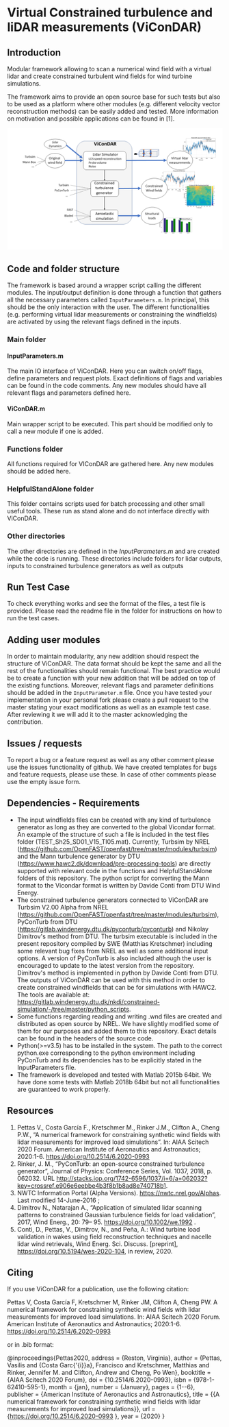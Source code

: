 # Virtual Constrained turbulence and liDAR measurements (ViConDAR)

## Introduction

Modular framework allowing to scan a numerical wind field with a virtual lidar and create constrained turbulent wind fields for wind turbine simulations. 

The framework aims to provide an open source base for such tests but also to be used as a platform where other modules (e.g. different velocity vector reconstruction methods) can be easily added and tested. More information on motivation and possible applications can be found in [1].

![flowchart](Pictures_repo/vicondar_overview.png)

## Code and folder structure

The framework is based around a wrapper script calling the different modules. The input/output definition is done through a function that gathers all the necessary parameters called `InputParameters.m`. In principal, this should be the only interaction with the user. The different functionalities (e.g. performing virtual lidar measurements or constraining the windfields) are activated by using the relevant flags defined in the inputs.  

### Main folder

#### InputParameters.m
The main IO interface of ViConDAR. Here you can switch on/off flags, define parameters and request plots. Exact definitions of flags and variables can be found in the code comments. Any new modules should have all relevant flags and parameters defined here. 

#### ViConDAR.m
Main wrapper script to be executed. This part should be modified only to call a new module if one is added.

### Functions folder
All functions required for VIConDAR are gathered here. Any new modules should be added here.

### HelpfulStandAlone folder
This folder contains scripts used for batch processing and other small useful tools. These run as stand alone and do not interface directly with ViConDAR.

### Other directories
The other directories are defined in the *InputParameters.m* and are created while the code is running. These directories include folders for lidar outputs, inputs to constrained turbulence generators as well as outputs

## Run Test Case

To check everything works and see the format of the files, a test file is provided. Please read the readme file in the folder for instructions on how to run the test cases.
 
## Adding user modules

In order to maintain modularity, any new addition should respect the structure of ViConDAR. The data format should be kept the same and all the rest of the functionalities should remain functional. The best practice would be to create a function with your new addition that will be added on top of the existing functions. Moreover, relevant flags and parameter definitions should be added in the `InputParameter.m` file. Once you have tested your implementation in your personal fork please create a pull request to the master stating your exact modifications as well as an example test case. After reviewing it we will add it to the master acknowledging the contribution. 

## Issues / requests

To report a bug or a feature request as well as any other comment please use the issues functionality of github. We have created templates for bugs and feature requests, please use these. In case of other comments please use the empty issue form. 

## Dependencies - Requirements
- The input windfields files can be created with any kind of turbulence generator as long as they are converted to the global Vicondar format. An example of the structure of such a file is included in the test files folder (TEST_Sh25_SD01_V15_TI05.mat). Currently, Turbsim by NREL (https://github.com/OpenFAST/openfast/tree/master/modules/turbsim) and the Mann turbulence generator by DTU (https://www.hawc2.dk/download/pre-processing-tools) are directly supported with relevant code in the functions and HelpfulStandAlone folders of this repository. The python script for converting the Mann format to the Vicondar format is written by Davide Conti from DTU Wind Energy.
- The constrained turbulence generators connected to ViConDAR are Turbsim V2.00 Alpha from NREL (https://github.com/OpenFAST/openfast/tree/master/modules/turbsim), PyConTurb from DTU (https://gitlab.windenergy.dtu.dk/pyconturb/pyconturb) and Nikolay Dimitrov's method from DTU. The turbsim executable is included in the present repository compiled by SWE (Matthias Kretschmer) including some relevant bug fixes from NREL as well as some additional input options. A version of PyConTurb is also included although the user is encouraged to update to the latest version from the repository. Dimitrov's method is implemented in python by Davide Conti from DTU. The outputs of ViConDAR can be used with this method in order to create constrained windfields that can be for simulations with HAWC2. The tools are available at: https://gitlab.windenergy.dtu.dk/nkdi/constrained-simulation/-/tree/master/python_scripts.
- Some functions regarding reading and writing .wnd files are created and distributed as open source by NREL. We have slightly modified some of them for our purposes and added them to this repository. Exact details can be found in the headers of the source code. 
- Python(>=v3.5) has to be installed in the system. The path to the correct python.exe corresponding to the python environment including PyConTurb and its dependencies has to be explicitly stated in the InputParameters file.  
- The framework is developed and tested with Matlab 2015b 64bit. We have done some tests with Matlab 2018b 64bit but not all functionalities are guaranteed to work properly.


## Resources
1. Pettas V., Costa García F., Kretschmer M., Rinker J.M., Clifton A., Cheng P.W., “A numerical framework for constraining synthetic wind fields with lidar measurements for improved load simulations”. In: AIAA Scitech 2020 Forum. American Institute of Aeronautics and Astronautics; 2020:1-6. https://doi.org/10.2514/6.2020-0993
2. Rinker, J. M., “PyConTurb: an open-source constrained turbulence generator”, Journal of Physics: Conference Series, Vol.
1037, 2018, p. 062032. URL http://stacks.iop.org/1742-6596/1037/i=6/a=062032?key=crossref.e906e6eebbe4b3f8b1b8ad8e740718b1.
3. NWTC Information Portal (Alpha Versions).  https://nwtc.nrel.gov/Alphas. Last modified 14-June-2016 ;
4. Dimitrov N., Natarajan A., “Application of simulated lidar scanning patterns to constrained Gaussian turbulence fields for load validation”, 2017, Wind Energ., 20: 79– 95. https://doi.org/10.1002/we.1992 .
5. Conti, D., Pettas, V., Dimitrov, N., and Peña, A.: Wind turbine load validation in wakes using field reconstruction techniques and nacelle lidar wind retrievals, Wind Energ. Sci. Discuss. [preprint], https://doi.org/10.5194/wes-2020-104, in review, 2020.

## Citing
If you use ViConDAR for a publication, use the following citation:

Pettas V, Costa García F, Kretschmer M, Rinker JM, Clifton A, Cheng PW. A numerical framework for constraining synthetic wind fields with lidar measurements for improved load simulations. In: AIAA Scitech 2020 Forum. American Institute of Aeronautics and Astronautics; 2020:1-6. https://doi.org/10.2514/6.2020-0993

or in .bib format: 

@inproceedings{Pettas2020,
address = {Reston, Virginia},
author = {Pettas, Vasilis and {Costa Garc{\'{i}}a}, Francisco and Kretschmer, Matthias and Rinker, Jennifer M. and Clifton, Andrew and Cheng, Po Wen},
booktitle = {AIAA Scitech 2020 Forum},
doi = {10.2514/6.2020-0993},
isbn = {978-1-62410-595-1},
month = {jan},
number = {January},
pages = {1--6},
publisher = {American Institute of Aeronautics and Astronautics},
title = {{A numerical framework for constraining synthetic wind fields with lidar measurements for improved load simulations}},
url = {https://doi.org/10.2514/6.2020-0993 },
year = {2020}
}
